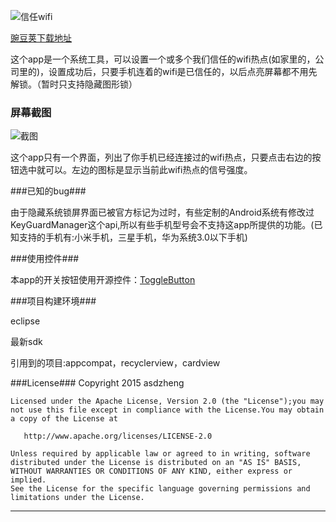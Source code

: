 
![信任wifi][1]

[豌豆荚下载地址][2]

这个app是一个系统工具，可以设置一个或多个我们信任的wifi热点(如家里的，公司里的)，设置成功后，只要手机连着的wifi是已信任的，以后点亮屏幕都不用先解锁。（暂时只支持隐藏图形锁）

### 屏幕截图 ###

![截图][3]

这个app只有一个界面，列出了你手机已经连接过的wifi热点，只要点击右边的按钮选中就可以。左边的图标是显示当前此wifi热点的信号强度。

###已知的bug###

由于隐藏系统锁屏界面已被官方标记为过时，有些定制的Android系统有修改过KeyGuardManager这个api,所以有些手机型号会不支持这app所提供的功能。(已知支持的手机有:小米手机，三星手机，华为系统3.0以下手机)

###使用控件###

本app的开关按钮使用开源控件：[ToggleButton][4]

###项目构建环境###

eclipse

最新sdk

引用到的项目:appcompat，recyclerview，cardview

###License###
    Copyright 2015 asdzheng

    Licensed under the Apache License, Version 2.0 (the "License");you may not use this file except in compliance with the License.You may obtain a copy of the License at
    
       http://www.apache.org/licenses/LICENSE-2.0
    
    Unless required by applicable law or agreed to in writing, software distributed under the License is distributed on an "AS IS" BASIS, WITHOUT WARRANTIES OR CONDITIONS OF ANY KIND, either express or implied.
    See the License for the specific language governing permissions and limitations under the License.


---


  [1]: http://img.blog.csdn.net/20150503172344944?watermark/2/text/aHR0cDovL2Jsb2cuY3Nkbi5uZXQvYXNkemhlbmc=/font/5a6L5L2T/fontsize/400/fill/I0JBQkFCMA==/dissolve/70/gravity/Center
  [2]: http://www.wandoujia.com/apps/com.asdzheng.customlock
  [3]: http://img.blog.csdn.net/20150503172851890?watermark/2/text/aHR0cDovL2Jsb2cuY3Nkbi5uZXQvYXNkemhlbmc=/font/5a6L5L2T/fontsize/400/fill/I0JBQkFCMA==/dissolve/70/gravity/Center
  [4]: https://github.com/zcweng/ToggleButto
